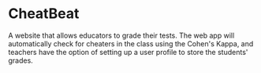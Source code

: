 # CheatBeat 
A website that allows educators to grade their tests. The web app will automatically check for cheaters in the class using the Cohen's Kappa, and teachers have the option of setting up a user profile to store the students' grades. 
